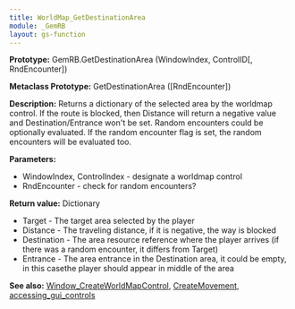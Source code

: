 ```yaml
---
title: WorldMap_GetDestinationArea
module: _GemRB
layout: gs-function
---
```


**Prototype:** GemRB.GetDestinationArea (WindowIndex, ControlID[, RndEncounter])

**Metaclass Prototype:** GetDestinationArea ([RndEncounter])

**Description:** Returns a dictionary of the selected area by the worldmap 
control. If the route is blocked, then Distance will return a negative 
value and Destination/Entrance won't be set. Random encounters could be 
optionally evaluated. If the random encounter flag is set, the random 
encounters will be evaluated too.

**Parameters:**
  * WindowIndex, ControlIndex - designate a worldmap control
  * RndEncounter - check for random encounters?

**Return value:** Dictionary
  * Target      - The target area selected by the player
  * Distance    - The traveling distance, if it is negative, the way is blocked
  * Destination - The area resource reference where the player arrives (if there was a random encounter, it differs from Target)
  * Entrance    - The area entrance in the Destination area, it could be empty, in this casethe player should appear in middle of the area

**See also:** [Window_CreateWorldMapControl](Window_CreateWorldMapControl.md), [CreateMovement](CreateMovement.md), [accessing_gui_controls](accessing_gui_controls.md)
